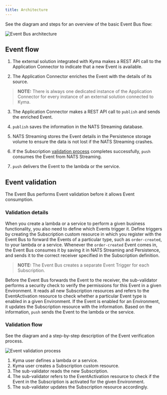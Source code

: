 ```yaml
---
title: Architecture
---
```


See the diagram and steps for an overview of the basic Event Bus flow:

![Event Bus architecture](./assets/event-bus-architecture.png)

## Event flow

1. The external solution integrated with Kyma makes a REST API call to the Application Connector to indicate that a new Event is available.

2. The Application Connector enriches the Event with the details of its source.

> **NOTE:** There is always one dedicated instance of the Application Connector for every instance of an external solution connected to Kyma.

3. The Application Connector makes a REST API call to `publish` and sends the enriched Event.

4. `publish` saves the information in the NATS Streaming database.

5. NATS Streaming stores the Event details in the Persistence storage volume to ensure the data is not lost if the NATS Streaming crashes.

6. If the Subscription [validation process](#architecture-architecture-event-validation) completes successfully, `push` consumes the Event from NATS Streaming.

7. `push` delivers the Event to the lambda or the service.

## Event validation

The Event Bus performs Event validation before it allows Event consumption.

### Validation details

When you create a lambda or a service to perform a given business functionality, you also need to define which Events trigger it. Define triggers by creating the Subscription custom resource in which you register with the Event Bus to forward the Events of a particular type, such as `order-created`, to your lambda or a service. Whenever the `order-created` Event comes in, the Event Bus consumes it by saving it in NATS Streaming and Persistence, and sends it to the correct receiver specified in the Subscription definition.

> **NOTE:** The Event Bus creates a separate Event Trigger for each Subscription.

Before the Event Bus forwards the Event to the receiver, the sub-validator performs a security check to verify the permissions for this Event in a given Environment. It reads all new Subscription resources and refers to the EventActivation resource to check whether a particular Event type is enabled in a given Environment. If the Event is enabled for an Environment, it updates the Subscription resource with the information. Based on the information, `push` sends the Event to the lambda or the service.

### Validation flow

See the diagram and a step-by-step description of the Event verification process.

![Event validation process](./assets/event-validation.png)

1. Kyma user defines a lambda or a service.
2. Kyma user creates a Subscription custom resource.
3. The sub-validator reads the new Subscription.
4. The sub-validator refers to the EventActivation resource to check if the Event in the Subscription is activated for the given Environment.
5. The sub-validator updates the Subscription resource accordingly.
